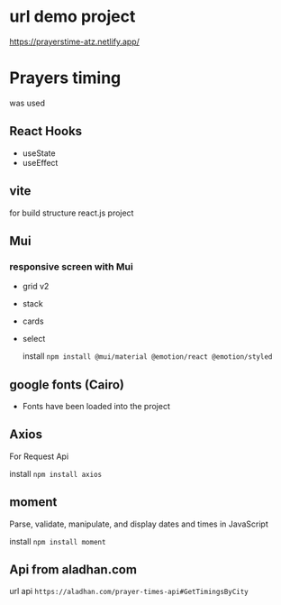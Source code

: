 
# url demo project

https://prayerstime-atz.netlify.app/



# Prayers timing

was used

## React Hooks

- useState
- useEffect

## vite

for build structure react.js project

## Mui

### responsive screen with Mui

- grid v2
- stack
- cards
- select

  install `npm install @mui/material @emotion/react @emotion/styled`

## google fonts (Cairo)

- Fonts have been loaded into the project

## Axios

For Request Api

install `npm install axios`

## moment

Parse, validate, manipulate, and display dates and times in JavaScript

install `npm install moment`

## Api from aladhan.com

url api `https://aladhan.com/prayer-times-api#GetTimingsByCity`

